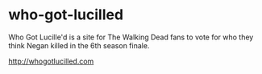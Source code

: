 # who-got-lucilled

Who Got Lucille'd is a site for The Walking Dead fans to vote for who they think Negan killed in the 6th season finale. 

http://whogotlucilled.com
